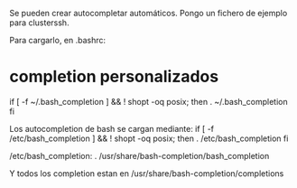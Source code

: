 Se pueden crear autocompletar automáticos.
Pongo un fichero de ejemplo para clusterssh.

Para cargarlo, en .bashrc:
# completion personalizados
if [ -f ~/.bash_completion ] && ! shopt -oq posix; then
    . ~/.bash_completion
fi

Los autocompletion de bash se cargan mediante:
if [ -f /etc/bash_completion ] && ! shopt -oq posix; then
    . /etc/bash_completion
fi

/etc/bash_completion: . /usr/share/bash-completion/bash_completion

Y todos los completion estan en /usr/share/bash-completion/completions
